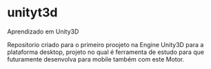 # unityt3d
Aprendizado em Unity3D

Repositorio criado para o primeiro proojeto na Engine Unity3D para a plataforma desktop, projeto no qual é ferramenta de estudo para que futuramente desenvolva para mobile também com este Motor.
